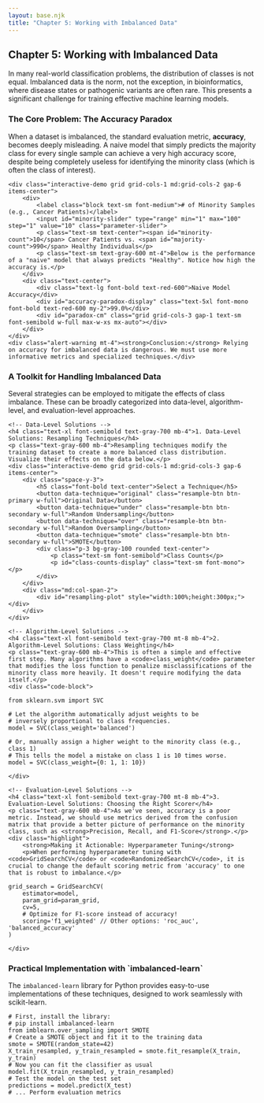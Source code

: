 ```yaml
---
layout: base.njk
title: "Chapter 5: Working with Imbalanced Data"
---
```


<!-- Header -->
<div class="bg-gradient-to-r from-red-50 to-yellow-50 rounded-2xl p-6 mb-8">
    <h2 class="text-2xl font-bold text-gray-800 mb-2">Chapter 5: Working with Imbalanced Data</h2>
    <p class="text-gray-700 leading-relaxed">In many real-world classification problems, the distribution of classes is not equal. Imbalanced data is the norm, not the exception, in bioinformatics, where disease states or pathogenic variants are often rare. This presents a significant challenge for training effective machine learning models.</p>
</div>

<!-- 1. The Core Problem: The Accuracy Paradox -->
<div class="card mb-8">
    <h3 class="text-2xl font-bold text-gray-800 mb-4">The Core Problem: The Accuracy Paradox</h3>
    <p class="text-gray-700 mb-4">When a dataset is imbalanced, the standard evaluation metric, <strong>accuracy</strong>, becomes deeply misleading. A naive model that simply predicts the majority class for every single sample can achieve a very high accuracy score, despite being completely useless for identifying the minority class (which is often the class of interest).</p>

    <div class="interactive-demo grid grid-cols-1 md:grid-cols-2 gap-6 items-center">
        <div>
            <label class="block text-sm font-medium"># of Minority Samples (e.g., Cancer Patients)</label>
            <input id="minority-slider" type="range" min="1" max="100" step="1" value="10" class="parameter-slider">
            <p class="text-sm text-center"><span id="minority-count">10</span> Cancer Patients vs. <span id="majority-count">990</span> Healthy Individuals</p>
            <p class="text-sm text-gray-600 mt-4">Below is the performance of a "naive" model that always predicts "Healthy". Notice how high the accuracy is.</p>
        </div>
        <div class="text-center">
            <div class="text-lg font-bold text-red-600">Naive Model Accuracy</div>
            <div id="accuracy-paradox-display" class="text-5xl font-mono font-bold text-red-600 my-2">99.0%</div>
            <div id="paradox-cm" class="grid grid-cols-3 gap-1 text-sm font-semibold w-full max-w-xs mx-auto"></div>
        </div>
    </div>
    <div class="alert-warning mt-4"><strong>Conclusion:</strong> Relying on accuracy for imbalanced data is dangerous. We must use more informative metrics and specialized techniques.</div>
</div>

<!-- 2. Strategies for Handling Imbalance -->
<div class="card mb-8">
    <h3 class="text-2xl font-bold text-gray-800 mb-4">A Toolkit for Handling Imbalanced Data</h3>
    <p class="text-gray-700 mb-6">Several strategies can be employed to mitigate the effects of class imbalance. These can be broadly categorized into data-level, algorithm-level, and evaluation-level approaches.</p>

    <!-- Data-Level Solutions -->
    <h4 class="text-xl font-semibold text-gray-700 mb-4">1. Data-Level Solutions: Resampling Techniques</h4>
    <p class="text-gray-600 mb-4">Resampling techniques modify the training dataset to create a more balanced class distribution. Visualize their effects on the data below.</p>
    <div class="interactive-demo grid grid-cols-1 md:grid-cols-3 gap-6 items-center">
        <div class="space-y-3">
            <h5 class="font-bold text-center">Select a Technique</h5>
            <button data-technique="original" class="resample-btn btn-primary w-full">Original Data</button>
            <button data-technique="under" class="resample-btn btn-secondary w-full">Random Undersampling</button>
            <button data-technique="over" class="resample-btn btn-secondary w-full">Random Oversampling</button>
            <button data-technique="smote" class="resample-btn btn-secondary w-full">SMOTE</button>
            <div class="p-3 bg-gray-100 rounded text-center">
                <p class="text-sm font-semibold">Class Counts</p>
                <p id="class-counts-display" class="text-sm font-mono"></p>
            </div>
        </div>
        <div class="md:col-span-2">
            <div id="resampling-plot" style="width:100%;height:300px;"></div>
        </div>
    </div>

    <!-- Algorithm-Level Solutions -->
    <h4 class="text-xl font-semibold text-gray-700 mt-8 mb-4">2. Algorithm-Level Solutions: Class Weighting</h4>
    <p class="text-gray-600 mb-4">This is often a simple and effective first step. Many algorithms have a <code>class_weight</code> parameter that modifies the loss function to penalize misclassifications of the minority class more heavily. It doesn't require modifying the data itself.</p>
    <div class="code-block">
<pre><code>from sklearn.svm import SVC

# Let the algorithm automatically adjust weights to be
# inversely proportional to class frequencies.
model = SVC(class_weight='balanced')

# Or, manually assign a higher weight to the minority class (e.g., class 1)
# This tells the model a mistake on class 1 is 10 times worse.
model = SVC(class_weight={0: 1, 1: 10})</code></pre>
    </div>

    <!-- Evaluation-Level Solutions -->
    <h4 class="text-xl font-semibold text-gray-700 mt-8 mb-4">3. Evaluation-Level Solutions: Choosing the Right Scorer</h4>
    <p class="text-gray-600 mb-4">As we've seen, accuracy is a poor metric. Instead, we should use metrics derived from the confusion matrix that provide a better picture of performance on the minority class, such as <strong>Precision, Recall, and F1-Score</strong>.</p>
    <div class="highlight">
        <strong>Making it Actionable: Hyperparameter Tuning</strong>
        <p>When performing hyperparameter tuning with <code>GridSearchCV</code> or <code>RandomizedSearchCV</code>, it is crucial to change the default scoring metric from 'accuracy' to one that is robust to imbalance.</p>
<pre><code>grid_search = GridSearchCV(
    estimator=model,
    param_grid=param_grid,
    cv=5,
    # Optimize for F1-score instead of accuracy!
    scoring='f1_weighted' // Other options: 'roc_auc', 'balanced_accuracy'
)</code></pre>
    </div>
</div>

<!-- Practical Implementation -->
<div class="card mb-8">
    <h3 class="text-xl font-bold text-gray-800 mb-4">Practical Implementation with `imbalanced-learn`</h3>
    <p class="text-gray-700 mb-4">The <code>imbalanced-learn</code> library for Python provides easy-to-use implementations of these techniques, designed to work seamlessly with scikit-learn.</p>
    <div class="code-block">
<pre><code class="language-python"># First, install the library:
# pip install imbalanced-learn
from imblearn.over_sampling import SMOTE
# Create a SMOTE object and fit it to the training data
smote = SMOTE(random_state=42)
X_train_resampled, y_train_resampled = smote.fit_resample(X_train, y_train)
# Now you can fit the classifier as usual
model.fit(X_train_resampled, y_train_resampled)
# Test the model on the test set
predictions = model.predict(X_test)
# ... Perform evaluation metrics</code></pre>
    </div>
</div>

<script src="https://cdn.plot.ly/plotly-latest.min.js"></script>
<script>
document.addEventListener('DOMContentLoaded', () => {
    // --- 1. ACCURACY PARADOX DEMO ---
    const minoritySlider = document.getElementById('minority-slider');
    const minorityCountSpan = document.getElementById('minority-count');
    const majorityCountSpan = document.getElementById('majority-count');
    const accuracyDisplay = document.getElementById('accuracy-paradox-display');
    const paradoxCmDiv = document.getElementById('paradox-cm');

    function updateAccuracyParadox() {
        const minorityCount = parseInt(minoritySlider.value);
        const majorityCount = 1000 - minorityCount;
        
        minorityCountSpan.textContent = minorityCount;
        majorityCountSpan.textContent = majorityCount;
        
        // Naive model always predicts majority class (0)
        const tn = majorityCount;
        const fp = 0;
        const fn = minorityCount;
        const tp = 0;
        
        const accuracy = (tn / (tn + fn)) * 100;
        accuracyDisplay.textContent = `${accuracy.toFixed(1)}%`;
        
        paradoxCmDiv.innerHTML = `
            <div></div><div class="bg-gray-200 p-1">Predicted Healthy</div><div class="bg-gray-200 p-1">Predicted Cancer</div>
            <div class="bg-gray-200 p-1">Actual Cancer</div><div class="bg-red-200 p-2">FN: ${fn}</div><div class="bg-green-200 p-2">TP: ${tp}</div>
            <div class="bg-gray-200 p-1">Actual Healthy</div><div class="bg-blue-200 p-2">TN: ${tn}</div><div class="bg-yellow-200 p-2">FP: ${fp}</div>
        `;
    }
    minoritySlider.addEventListener('input', updateAccuracyParadox);
    updateAccuracyParadox();

    // --- 2. RESAMPLING DEMO ---
    const resampleBtns = document.querySelectorAll('.resample-btn');
    const resamplingPlotDiv = document.getElementById('resampling-plot');
    const classCountsDisplay = document.getElementById('class-counts-display');

    const generateImbalancedData = () => {
        let data = { x: [], y: [], labels: [] };
        // Majority class (0)
        for(let i=0; i<200; i++) {
            data.x.push(Math.random() * 4 + 1);
            data.y.push(Math.random() * 4 + 1);
            data.labels.push(0);
        }
        // Minority class (1)
        for(let i=0; i<20; i++) {
            data.x.push(Math.random() * 2 + 4);
            data.y.push(Math.random() * 2 + 4);
            data.labels.push(1);
        }
        return data;
    };

    const originalData = generateImbalancedData();

    const plotData = (data, title) => {
        const trace0 = {
            x: data.x.filter((_, i) => data.labels[i] === 0),
            y: data.y.filter((_, i) => data.labels[i] === 0),
            mode: 'markers', name: 'Majority (Healthy)', type: 'scatter',
            marker: { color: '#60a5fa', size: 7, opacity: 0.7 }
        };
        const trace1 = {
            x: data.x.filter((_, i) => data.labels[i] === 1),
            y: data.y.filter((_, i) => data.labels[i] === 1),
            mode: 'markers', name: 'Minority (Disease)', type: 'scatter',
            marker: { color: '#f97316', size: 7 }
        };
        const layout = {
            title: title,
            xaxis: { showticklabels: false, zeroline: false },
            yaxis: { showticklabels: false, zeroline: false },
            margin: { t: 40, r: 10, b: 10, l: 10 },
            legend: { x: 0, y: 1 }
        };
        Plotly.newPlot(resamplingPlotDiv, [trace0, trace1], layout);
        const majorityCount = data.labels.filter(l => l === 0).length;
        const minorityCount = data.labels.filter(l => l === 1).length;
        classCountsDisplay.innerHTML = `Majority: ${majorityCount}<br>Minority: ${minorityCount}`;
    };

    const applyResampling = (technique) => {
        let newData;
        let title = '';
        const minorityPoints = originalData.x.map((_, i) => ({x: originalData.x[i], y: originalData.y[i], label: originalData.labels[i]})).filter(p => p.label === 1);
        const majorityPoints = originalData.x.map((_, i) => ({x: originalData.x[i], y: originalData.y[i], label: originalData.labels[i]})).filter(p => p.label === 0);

        switch(technique) {
            case 'under':
                title = 'Random Undersampling';
                const shuffledMajority = majorityPoints.sort(() => 0.5 - Math.random());
                const underSampledMajority = shuffledMajority.slice(0, minorityPoints.length);
                const combinedUnder = [...minorityPoints, ...underSampledMajority];
                newData = {
                    x: combinedUnder.map(p => p.x),
                    y: combinedUnder.map(p => p.y),
                    labels: combinedUnder.map(p => p.label)
                };
                break;
            case 'over':
                title = 'Random Oversampling';
                let oversampledMinority = [...minorityPoints];
                while(oversampledMinority.length < majorityPoints.length) {
                    // add tiny amount of offset
                    let p = minorityPoints[Math.floor(Math.random() * minorityPoints.length)];
                    const offsetX = (Math.random() - 0.5) * 0.05;
                    const offsetY = (Math.random() - 0.5) * 0.05;
                    oversampledMinority.push({x: p.x + offsetX, y: p.y + offsetY, label: 1});
                }
                const combinedOver = [...majorityPoints, ...oversampledMinority];
                 newData = {
                    x: combinedOver.map(p => p.x),
                    y: combinedOver.map(p => p.y),
                    labels: combinedOver.map(p => p.label)
                };
                break;
            case 'smote':
                title = 'SMOTE (Synthetic Samples)';
                let smoteMinority = [...minorityPoints];
                while(smoteMinority.length < majorityPoints.length) {
                    const p1 = minorityPoints[Math.floor(Math.random() * minorityPoints.length)];
                    const p2 = minorityPoints[Math.floor(Math.random() * minorityPoints.length)];
                    const gap = Math.random();
                    const newX = p1.x + (p2.x - p1.x) * gap;
                    const newY = p1.y + (p2.y - p1.y) * gap;
                    smoteMinority.push({x: newX, y: newY, label: 1});
                }
                 const combinedSmote = [...majorityPoints, ...smoteMinority];
                 newData = {
                    x: combinedSmote.map(p => p.x),
                    y: combinedSmote.map(p => p.y),
                    labels: combinedSmote.map(p => p.label)
                };
                break;
            default:
                title = 'Original Imbalanced Data';
                newData = originalData;
        }
        plotData(newData, title);
    };

    resampleBtns.forEach(btn => {
        btn.addEventListener('click', (e) => {
            resampleBtns.forEach(b => {
                b.classList.remove('btn-primary');
                b.classList.add('btn-secondary');
            });
            e.target.classList.remove('btn-secondary');
            e.target.classList.add('btn-primary');
            applyResampling(e.target.dataset.technique);
        });
    });
    
    applyResampling('original');
});
</script>

<script>
document.addEventListener('DOMContentLoaded', () => {
    // run code once
    applyResampling('original');
})
</script>